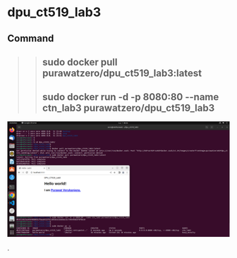 # dpu_ct519_lab3

## Command
>
>> ## sudo docker pull purawatzero/dpu_ct519_lab3:latest
>> ## sudo docker run -d -p 8080:80 --name ctn_lab3 purawatzero/dpu_ct519_lab3
>

![alt text](./pic.png?raw=true)

.
